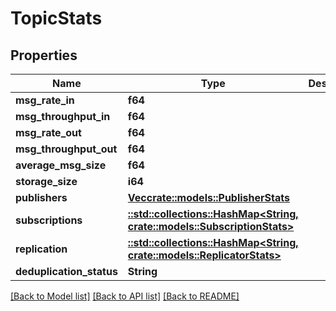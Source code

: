 # TopicStats

## Properties

Name | Type | Description | Notes
------------ | ------------- | ------------- | -------------
**msg_rate_in** | **f64** |  | [optional] 
**msg_throughput_in** | **f64** |  | [optional] 
**msg_rate_out** | **f64** |  | [optional] 
**msg_throughput_out** | **f64** |  | [optional] 
**average_msg_size** | **f64** |  | [optional] 
**storage_size** | **i64** |  | [optional] 
**publishers** | [**Vec<crate::models::PublisherStats>**](PublisherStats.md) |  | [optional] 
**subscriptions** | [**::std::collections::HashMap<String, crate::models::SubscriptionStats>**](SubscriptionStats.md) |  | [optional] 
**replication** | [**::std::collections::HashMap<String, crate::models::ReplicatorStats>**](ReplicatorStats.md) |  | [optional] 
**deduplication_status** | **String** |  | [optional] 

[[Back to Model list]](../README.md#documentation-for-models) [[Back to API list]](../README.md#documentation-for-api-endpoints) [[Back to README]](../README.md)


